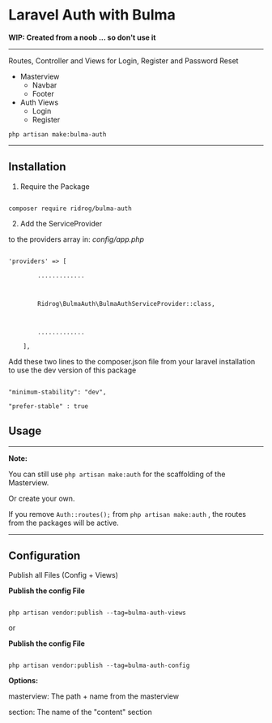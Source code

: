 # Laravel Auth with Bulma**WIP: Created from a noob ... so don't use it**---------------------------------------Routes, Controller and Views for Login, Register and Password Reset- Masterview    - Navbar    - Footer- Auth Views    - Login     - Register```php artisan make:bulma-auth```------------------------------------------## Installation1. Require the Package```composer require ridrog/bulma-auth```2. Add the ServiceProvider  to the providers array in: _config/app.php_```'providers' => [        .............        Ridrog\BulmaAuth\BulmaAuthServiceProvider::class,        .............    ],```Add these two lines to the composer.json file from your laravel installation to use the dev version of this package```"minimum-stability": "dev","prefer-stable" : true```## Usage    ----------------------------  **Note:**You can still use ```php artisan make:auth``` for the scaffolding of the Masterview.Or create your own.If you remove ```Auth::routes();``` from ```php artisan make:auth``` , the routes from the packages will be active.---------------------------------------------## ConfigurationPublish all Files (Config + Views)**Publish the config File**```php artisan vendor:publish --tag=bulma-auth-views```or **Publish the config File**```php artisan vendor:publish --tag=bulma-auth-config```**Options:**masterview: The path + name from the masterview section: The name of the "content" section